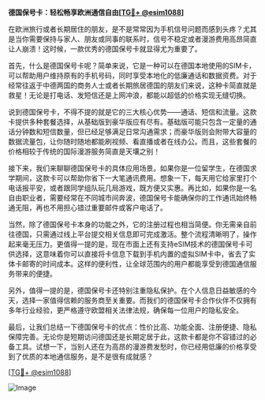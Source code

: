 **德国保号卡：轻松畅享欧洲通信自由[[TG💪+ @esim1088](https://t.me/s/esim1088)]**

在欧洲旅行或者长期居住的朋友，是不是常常因为手机信号问题而感到头疼？尤其是当你需要保持与家人、朋友或同事的联系时，信号不稳定或者漫游费用高昂简直让人崩溃！这时候，一款优秀的德国保号卡就显得尤为重要了。

首先，什么是德国保号卡呢？简单来说，它是一种可以在德国本地使用的SIM卡，可以帮助用户维持原有的手机号码，同时享受本地化的低廉通话和数据资费。对于经常往返于中德两国的商务人士或者长期旅居德国的朋友们来说，这种卡简直就是救星！无论是打电话、发短信还是上网冲浪，都能以超低的价格实现无缝切换。

说到德国保号卡，不得不提的就是它的三大核心优势——通话、短信和流量。这款卡提供多种套餐选择，从基础版到豪华版应有尽有。基础版可能只包含一定量的通话分钟数和短信数量，但已经足够满足日常沟通需求；而豪华版则会附带大容量的数据流量包，让你随时随地都能刷视频、看直播或者在线办公。而且，这些套餐的价格相较于传统的国际漫游服务简直是天壤之别！

接下来，我们来聊聊德国保号卡的具体应用场景。如果你是一位留学生，在德国求学期间，这款卡可以帮助你省下一大笔通讯费用。想象一下，每天用它给家里打个电话报平安，或者跟同学组队玩几局游戏，既方便又实惠。再比如，如果你是一名自由职业者，需要经常在不同城市间奔波，德国保号卡能确保你的工作通讯始终畅通无阻，再也不用担心错过重要邮件或客户电话了。

当然，除了德国保号卡本身的功能之外，它的注册过程也相当简便。你无需亲自前往德国，只需通过线上平台提交相关信息即可完成激活。整个流程清晰明了，操作起来毫无压力。更值得一提的是，现在市面上还有支持eSIM技术的德国保号卡可供选择，这意味着你可以直接将卡信息下载到手机内置的虚拟SIM卡中，省去了实体卡邮寄的时间成本。这样的便利性，让全球范围内的用户都能享受到德国通信服务带来的便捷。

另外，值得一提的是，德国保号卡还特别注重隐私保护。在个人信息日益敏感的今天，选择一家值得信赖的服务商至关重要。而我们的德国保号卡合作伙伴不仅拥有多年行业经验，更严格遵守欧盟相关法律法规，确保每一位用户的隐私安全。

最后，让我们总结一下德国保号卡的优点：性价比高、功能全面、注册便捷、隐私保障完善。无论你是短期访问德国还是长期定居于此，这款卡都是你不容错过的必备工具。试想一下，当别人还在为高昂的漫游费发愁时，你已经用低廉的价格享受到了优质的本地通信服务，是不是很有成就感？

[[TG💪+ @esim1088](https://t.me/s/esim1088)] 

![Image](https://i.postimg.cc/4NQfJmqS/Snipaste-2025-05-13-00-14-12.png)
